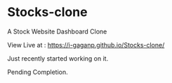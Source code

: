 # Stocks-clone

A Stock Website Dashboard Clone

View Live at : https://i-gaganp.github.io/Stocks-clone/

Just recently started working on it.

Pending Completion.
